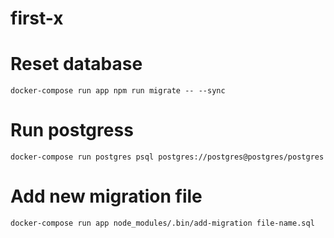 # first-x

# Reset database
```
docker-compose run app npm run migrate -- --sync
```

# Run postgress
```
docker-compose run postgres psql postgres://postgres@postgres/postgres
```

# Add new migration file
```
docker-compose run app node_modules/.bin/add-migration file-name.sql
```
